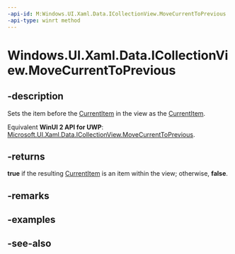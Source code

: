 ```yaml
---
-api-id: M:Windows.UI.Xaml.Data.ICollectionView.MoveCurrentToPrevious
-api-type: winrt method
---
```


<!-- Method syntax
public bool MoveCurrentToPrevious()
-->

# Windows.UI.Xaml.Data.ICollectionView.MoveCurrentToPrevious

## -description
Sets the item before the [CurrentItem](icollectionview_currentitem.md) in the view as the [CurrentItem](icollectionview_currentitem.md).

Equivalent **WinUI 2 API for UWP**: [Microsoft.UI.Xaml.Data.ICollectionView.MoveCurrentToPrevious](/windows/winui/api/microsoft.ui.xaml.data.icollectionview.movecurrenttoprevious).

## -returns
**true** if the resulting [CurrentItem](icollectionview_currentitem.md) is an item within the view; otherwise, **false**.

## -remarks

## -examples

## -see-also
